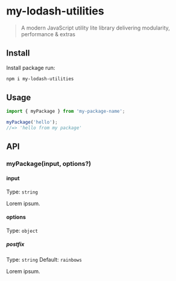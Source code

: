 # my-lodash-utilities

> A modern JavaScript utility lite library delivering modularity, performance & extras

## Install
Install package run:

```bash
npm i my-lodash-utilities
```

## Usage

```ts
import { myPackage } from 'my-package-name';

myPackage('hello');
//=> 'hello from my package'
```

## API

### myPackage(input, options?)

#### input

Type: `string`

Lorem ipsum.

#### options

Type: `object`

##### postfix

Type: `string`
Default: `rainbows`

Lorem ipsum.
